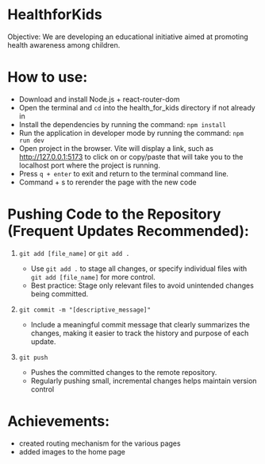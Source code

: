 # HealthforKids
Objective: We are developing an educational initiative aimed at promoting health awareness among children.

# How to use:
- Download and install Node.js + react-router-dom
- Open the terminal and `cd` into the health_for_kids directory if not already in
- Install the dependencies by running the command: `npm install`
- Run the application in developer mode by running the command: `npm run dev`
- Open project in the browser. Vite will display a link, such as http://127.0.0.1:5173 to click on or copy/paste that will take you to the localhost port where the project is running. 
- Press `q + enter` to exit and return to the terminal command line.
- Command + s to rerender the page with the new code

# Pushing Code to the Repository (Frequent Updates Recommended):
1. `git add [file_name]` or `git add .` 
    - Use `git add .` to stage all changes, or specify individual files with `git add [file_name]` for more control.
    - Best practice: Stage only relevant files to avoid unintended changes being committed.

2. `git commit -m "[descriptive_message]"` 
    - Include a meaningful commit message that clearly summarizes the changes, making it easier to track the history and purpose of each update.

3. `git push` 
    - Pushes the committed changes to the remote repository.
    - Regularly pushing small, incremental changes helps maintain version control
# Achievements:
- created routing mechanism for the various pages
- added images to the home page 

